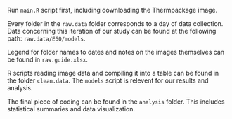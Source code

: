 
Run `main.R` script first, including downloading the Thermpackage image.

Every folder in the `raw.data` folder corresponds to a day of data collection. Data concerning this iteration of our study can be found at the following path: `raw.data/E60/models`.

Legend for folder names to dates and notes on the images themselves can be found in `raw.guide.xlsx`. 
  
R scripts reading image data and compiling it into a table can be found in the folder `clean.data`. The `models` script is relevent for our results and analysis.

The final piece of coding can be found in the `analysis` folder. This includes statistical summaries and data visualization.
  


